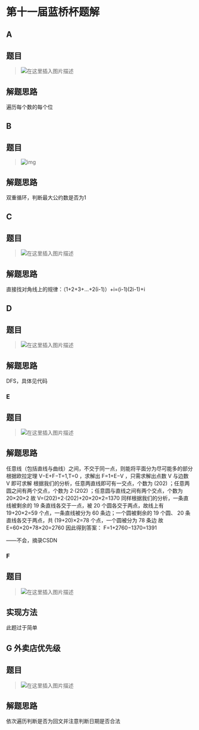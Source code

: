 # 第十一届蓝桥杯题解

## A 

## 题目

> ![在这里插入图片描述](https://img-blog.csdnimg.cn/20210224154950370.png?x-oss-process=image/watermark,type_ZmFuZ3poZW5naGVpdGk,shadow_10,text_aHR0cHM6Ly9ibG9nLmNzZG4ubmV0L20wXzU0NjIxOTMy,size_16,color_FFFFFF,t_70)

## 解题思路

遍历每个数的每个位

## B 

## 题目

> ![img](https://img-blog.csdnimg.cn/20210224154930950.png)

## 解题思路

双重循环，判断最大公约数是否为1

## C 

## 题目

>   ![在这里插入图片描述](https://img-blog.csdnimg.cn/20210224155715203.png?x-oss-process=image/watermark,type_ZmFuZ3poZW5naGVpdGk,shadow_10,text_aHR0cHM6Ly9ibG9nLmNzZG4ubmV0L20wXzU0NjIxOTMy,size_16,color_FFFFFF,t_70)

## 解题思路

直接找对角线上的规律：（1+2+3+…+2(i-1)）+i=(i-1)(2i-1)+i

## D 

## 题目

> ![在这里插入图片描述](https://img-blog.csdnimg.cn/20210224162440978.png?x-oss-process=image/watermark,type_ZmFuZ3poZW5naGVpdGk,shadow_10,text_aHR0cHM6Ly9ibG9nLmNzZG4ubmV0L20wXzU0NjIxOTMy,size_16,color_FFFFFF,t_70)

## 解题思路

DFS，具体见代码



### E 

## 题目

> ![在这里插入图片描述](https://img-blog.csdnimg.cn/2021022416384926.png)

## 解题思路

任意线（包括直线与曲线）之间，不交于同一点，则能将平面分为尽可能多的部分
根据欧拉定理 V−E+F−T=1,T=0 ，求解出 F=1+E−V ，只需求解出点数 V 与边数 V 即可求解
根据我们的分析，任意两直线即可有一交点，个数为 (202) ；任意两圆之间有两个交点，个数为 2⋅(202) ；任意圆与直线之间有两个交点，个数为 20×20×2
故 V=(202)+2⋅(202)+20×20×2=1370
同样根据我们的分析，一条直线被剩余的 19 条直线各交于一点，被 20 个圆各交于两点，故线上有 19+20×2=59 个点，一条直线被分为 60 条边；一个圆被剩余的 19 个圆、 20 条直线各交于两点，共 (19+20)×2=78 个点，一个圆被分为 78 条边
故 E=60×20+78×20=2760
因此得到答案： F=1+2760−1370=1391

——不会，摘录CSDN

### F 

## 题目

> ![在这里插入图片描述](https://img-blog.csdnimg.cn/20210224170253259.png?x-oss-process=image/watermark,type_ZmFuZ3poZW5naGVpdGk,shadow_10,text_aHR0cHM6Ly9ibG9nLmNzZG4ubmV0L20wXzU0NjIxOTMy,size_16,color_FFFFFF,t_70)

## 实现方法

此题过于简单



## G 外卖店优先级

## 题目

> ![在这里插入图片描述](https://img-blog.csdnimg.cn/20210224174115784.png?x-oss-process=image/watermark,type_ZmFuZ3poZW5naGVpdGk,shadow_10,text_aHR0cHM6Ly9ibG9nLmNzZG4ubmV0L20wXzU0NjIxOTMy,size_16,color_FFFFFF,t_70)

## 解题思路

依次遍历判断是否为回文并注意判断日期是否合法



